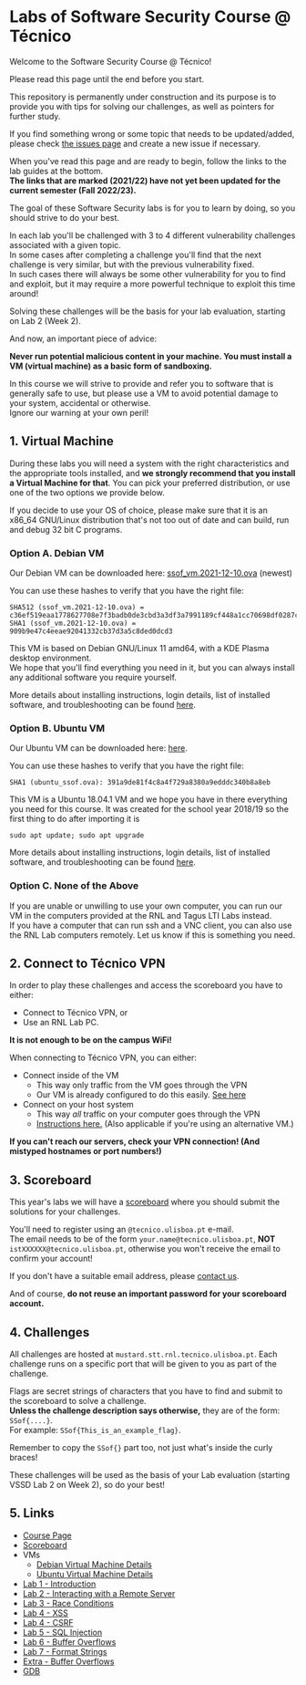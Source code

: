 # Labs of Software Security Course @ Técnico

Welcome to the Software Security Course @ Técnico!

Please read this page until the end before you start.

This repository is permanently under construction and its purpose is to provide you with tips for solving our challenges, as well as pointers for further study.

If you find something wrong or some topic that needs to be updated/added, please check [the issues page](https://gitlab.rnl.tecnico.ulisboa.pt/ssof2223/labs/-/issues) and create a new issue if necessary.

When you've read this page and are ready to begin, follow the links to the lab guides at the bottom.  
__The links that are marked (2021/22) have not yet been updated for the current semester (Fall 2022/23).__

The goal of these Software Security labs is for you to learn by doing, so you should strive to do your best.

In each lab you'll be challenged with 3 to 4 different vulnerability challenges associated with a given topic.  
In some cases after completing a challenge you'll find that the next challenge is very similar, but with the previous vulnerability fixed.  
In such cases there will always be some other vulnerability for you to find and exploit, but it may require a more powerful technique to exploit this time around!

Solving these challenges will be the basis for your lab evaluation, starting on Lab 2 (Week 2).

And now, an important piece of advice:

__Never run potential malicious content in your machine. You must install a VM (virtual machine) as a basic form of sandboxing.__

In this course we will strive to provide and refer you to software that is generally safe to use, but please use a VM to avoid potential damage to your system, accidental or otherwise.  
Ignore our warning at your own peril!

## 1. Virtual Machine

During these labs you will need a system with the right characteristics and the appropriate tools installed, and __we strongly recommend that you install a Virtual Machine for that__. You can pick your preferred distribution, or use one of the two options we provide below.

If you decide to use your OS of choice, please make sure that it is an x86_64 GNU/Linux distribution that's not too out of date and can build, run and debug 32 bit C programs.

### Option A. Debian VM

Our Debian VM can be downloaded here: [ssof_vm.2021-12-10.ova](https://drive.tecnico.ulisboa.pt/download/1695923672919286) (newest)

You can use these hashes to verify that you have the right file:

    SHA512 (ssof_vm.2021-12-10.ova) = c36ef519eaa1778627708e7f3badb0de3cbd3a3df3a7991189cf448a1cc70698df0287ca89c5516997c82675a5e1aad8972f3a9fa84cbc4afae1cf6a8676de7d
    SHA1 (ssof_vm.2021-12-10.ova) = 909b9e47c4eeae92041332cb37d3a5c8ded0dcd3

This VM is based on Debian GNU/Linux 11 amd64, with a KDE Plasma desktop environment.  
We hope that you'll find everything you need in it, but you can always install any additional software you require yourself.

More details about installing instructions, login details, list of installed software, and troubleshooting can be found [here](VM_debian.md).

### Option B. Ubuntu VM

Our Ubuntu VM can be downloaded here: [here](https://storage.ssof.rnl.tecnico.ulisboa.pt/).

You can use these hashes to verify that you have the right file:

    SHA1 (ubuntu_ssof.ova): 391a9de81f4c8a4f729a8380a9edddc340b8a8eb

This VM is a Ubuntu 18.04.1 VM and we hope you have in there everything you need for this course. It was created for the school year 2018/19 so the first thing to do after importing it is

    sudo apt update; sudo apt upgrade

More details about installing instructions, login details, list of installed software, and troubleshooting can be found [here](VM_ubuntu.md).

### Option C. None of the Above

If you are unable or unwilling to use your own computer, you can run our VM in the computers provided at the RNL and Tagus LTI Labs instead.  
If you have a computer that can run ssh and a VNC client, you can also use the RNL Lab computers remotely. Let us know if this is something you need.

## 2. Connect to Técnico VPN

In order to play these challenges and access the scoreboard you have to either:

- Connect to Técnico VPN, or
- Use an RNL Lab PC.

__It is not enough to be on the campus WiFi!__

When connecting to Técnico VPN, you can either:

- Connect inside of the VM
  - This way only traffic from the VM goes through the VPN
  - Our VM is already configured to do this easily. [See here](VM_debian.md#6-connecting-to-técnico-vpn-from-our-virtual-machine)
- Connect on your host system
  - This way *all* traffic on your computer goes through the VPN
  - [Instructions here.](https://si.tecnico.ulisboa.pt/servicos/redes-e-conetividade/vpn/) (Also applicable if you're using an alternative VM.)

__If you can't reach our servers, check your VPN connection! (And mistyped hostnames or port numbers!)__

## 3. Scoreboard

This year's labs we will have a [scoreboard](https://scoreboard.ssof.rnl.tecnico.ulisboa.pt/) where you should submit the solutions for your challenges.

You'll need to register using an `@tecnico.ulisboa.pt` e-mail.  
The email needs to be of the form `your.name@tecnico.ulisboa.pt`, __NOT__ `istXXXXXX@tecnico.ulisboa.pt`, otherwise you won't receive the email to confirm your account!

If you don't have a suitable email address, please [contact us](mailto:pedro.adao@tecnico.ulisboa.pt?subject=[SSof]%20Scoreboard%20Registration%20Problem&cc=ana.matos@tecnico.ulisboa.pt).

And of course, __do not reuse an important password for your scoreboard account.__

## 4. Challenges

All challenges are hosted at `mustard.stt.rnl.tecnico.ulisboa.pt`. Each challenge runs on a specific port that will be given to you as part of the challenge.

Flags are secret strings of characters that you have to find and submit to the scoreboard to solve a challenge.  
__Unless the challenge description says otherwise,__ they are of the form: `SSof{....}`.  
For example: `SSof{This_is_an_example_flag}`.

Remember to copy the `SSof{}` part too, not just what's inside the curly braces!

These challenges will be used as the basis of your Lab evaluation (starting VSSD Lab 2 on Week 2), so do your best!

## 5. Links

- [Course Page](https://fenix.tecnico.ulisboa.pt/disciplinas/SSof/2021-2022/1-semestre/)
- [Scoreboard](https://scoreboard.ssof.rnl.tecnico.ulisboa.pt/)
- VMs
  - [Debian Virtual Machine Details](VM_debian.md)
  - [Ubuntu Virtual Machine Details](VM_ubuntu.md)
- [Lab 1 - Introduction](Introduction.md)
- [Lab 2 - Interacting with a Remote Server](Lab2-Interactions.md)
- [Lab 3 - Race Conditions](Lab3-RaceConditions.md)
- [Lab 4 - XSS](Lab4-XSS.md)
- [Lab 4 - CSRF](Lab4-CSRF.md)
- [Lab 5 - SQL Injection](Lab5-SQLi.md)
- [Lab 6 - Buffer Overflows](Lab6-BufferOverflows.md)
- [Lab 7 - Format Strings](Lab7-FormatStrings.md)
- [Extra - Buffer Overflows](Extra-BufferOverflows.md)
- [GDB](GDB.md)